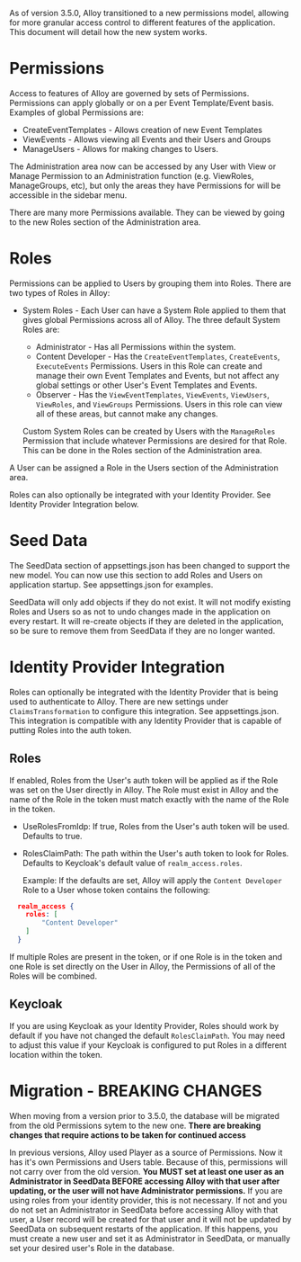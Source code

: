 As of version 3.5.0, Alloy transitioned to a new permissions model, allowing for more granular access control to different features of the application. This document will detail how the new system works.

# Permissions

Access to features of Alloy are governed by sets of Permissions. Permissions can apply globally or on a per Event Template/Event basis. Examples of global Permissions are:

- CreateEventTemplates - Allows creation of new Event Templates
- ViewEvents - Allows viewing all Events and their Users and Groups
- ManageUsers - Allows for making changes to Users.

The Administration area now can be accessed by any User with View or Manage Permission to an Administration function (e.g. ViewRoles, ManageGroups, etc), but only the areas they have Permissions for will be accessible in the sidebar menu.

There are many more Permissions available. They can be viewed by going to the new Roles section of the Administration area.

# Roles

Permissions can be applied to Users by grouping them into Roles. There are two types of Roles in Alloy:

- System Roles - Each User can have a System Role applied to them that gives global Permissions across all of Alloy. The three default System Roles are:

  - Administrator - Has all Permissions within the system.
  - Content Developer - Has the `CreateEventTemplates`, `CreateEvents`, `ExecuteEvents` Permissions. Users in this Role can create and manage their own Event Templates and Events, but not affect any global settings or other User's Event Templates and Events.
  - Observer - Has the `ViewEventTemplates`, `ViewEvents`, `ViewUsers`, `ViewRoles`, and `ViewGroups` Permissions. Users in this role can view all of these areas, but cannot make any changes.

  Custom System Roles can be created by Users with the `ManageRoles` Permission that include whatever Permissions are desired for that Role. This can be done in the Roles section of the Administration area.

A User can be assigned a Role in the Users section of the Administration area.

Roles can also optionally be integrated with your Identity Provider. See Identity Provider Integration below.

# Seed Data

The SeedData section of appsettings.json has been changed to support the new model. You can now use this section to add Roles and Users on application startup. See appsettings.json for examples.

SeedData will only add objects if they do not exist. It will not modify existing Roles and Users so as not to undo changes made in the application on every restart. It will re-create objects if they are deleted in the application, so be sure to remove them from SeedData if they are no longer wanted.

# Identity Provider Integration

Roles can optionally be integrated with the Identity Provider that is being used to authenticate to Alloy. There are new settings under `ClaimsTransformation` to configure this integration. See appsettings.json. This integration is compatible with any Identity Provider that is capable of putting Roles into the auth token.

## Roles

If enabled, Roles from the User's auth token will be applied as if the Role was set on the User directly in Alloy. The Role must exist in Alloy and the name of the Role in the token must match exactly with the name of the Role in the token.

- UseRolesFromIdp: If true, Roles from the User's auth token will be used. Defaults to true.
- RolesClaimPath: The path within the User's auth token to look for Roles. Defaults to Keycloak's default value of `realm_access.roles`.

  Example: If the defaults are set, Alloy will apply the `Content Developer` Role to a User whose token contains the following:

```json
  realm_access {
    roles: [
        "Content Developer"
    ]
  }
```

If multiple Roles are present in the token, or if one Role is in the token and one Role is set directly on the User in Alloy, the Permissions of all of the Roles will be combined.

## Keycloak

If you are using Keycloak as your Identity Provider, Roles should work by default if you have not changed the default `RolesClaimPath`. You may need to adjust this value if your Keycloak is configured to put Roles in a different location within the token.

# Migration - BREAKING CHANGES

When moving from a version prior to 3.5.0, the database will be migrated from the old Permissions sytem to the new one. **There are breaking changes that require actions to be taken for continued access**

In previous versions, Alloy used Player as a source of Permissions. Now it has it's own Permissions and Users table. Because of this, permissions will not carry over from the old version. **You MUST set at least one user as an Administrator in SeedData BEFORE accessing Alloy with that user after updating, or the user will not have Administrator permissions.** If you are using roles from your identity provider, this is not necessary. If not and you do not set an Administrator in SeedData before accessing Alloy with that user, a User record will be created for that user and it will not be updated by SeedData on subsequent restarts of the application. If this happens, you must create a new user and set it as Administrator in SeedData, or manually set your desired user's Role in the database.
